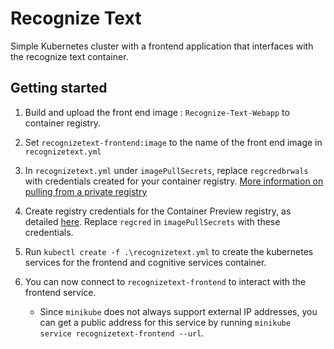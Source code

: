 # Recognize Text

Simple Kubernetes cluster with a frontend application that interfaces with the recognize text container.

## Getting started

1. Build and upload the front end image : `Recognize-Text-Webapp` to container registry.
2. Set `recognizetext-frontend:image` to the name of the front end image in `recognizetext.yml`
3. In `recognizetext.yml` under `imagePullSecrets`, replace `regcredbrwals` with credentials created for your container registry. [More information on pulling from a private registry](https://kubernetes.io/docs/tasks/configure-pod-container/pull-image-private-registry/)

4. Create registry credentials for the Container Preview registry, as detailed [here](https://thorsten-hans.com/how-to-use-a-private-azure-container-registry-with-kubernetes-9b86e67b93b6). Replace `regcred` in `imagePullSecrets` with these credentials.

5. Run `kubectl create -f .\recognizetext.yml` to create the kubernetes services for the frontend and cognitive services container.
6. You can now connect to `recognizetext-frontend` to interact with the frontend service. 
    - Since `minikube` does not always support external IP addresses, you can get a public address for this service by running `minikube service recognizetext-frontend --url`.

